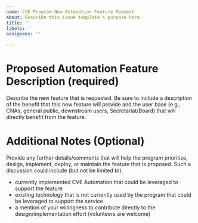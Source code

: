 ```yaml
---
name: CVE Program New Automation Feature Request
about: Describe this issue template's purpose here.
title: ''
labels: ''
assignees: ''

---
```


# Proposed Automation Feature Description (required)
Describe the new feature that is requested.   Be sure to include a description of the benefit that this new feature will provide and the user base (e.g., CNAs, general public, downstream users, Secretariat/Board) that will directly benefit from the feature. 

# Additional Notes (Optional)
Provide any further details/comments that will help the program prioritize, design, implement, deploy, or maintain the feature that is proposed.    Such a discussion could include (but not be limited to):
- currently implemented CVE Automation that could be leveraged to support the feature
- existing technology that is not currently used by the program  that could be leveraged to support the service
-  a mention of your willingness to contribute directly to the design/implementation effort (volunteers are welcome)
